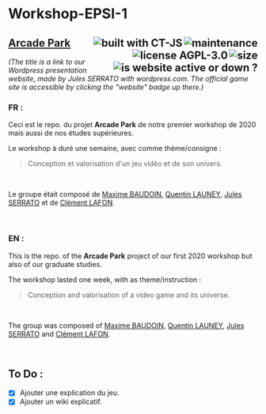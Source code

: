 # Workshop-EPSI-1  

## [Arcade Park](https://arcadepark.wordpress.com/home/) <img alt="maintenance" align="right" src="https://img.shields.io/maintenance/no/2020?color=inactive"><a href="https://github.com/ct-js/ct-js"><img alt="built with CT-JS" align="right" src="https://img.shields.io/badge/built%20with-CT--JS-yellowgreen"></a><img alt="size" align="right" src="https://img.shields.io/github/repo-size/Jpn287/Workshop-2020-EPSI_B1-groupe-10"><a href="./LICENSE"><img alt="license AGPL-3.0" align="right" src="https://img.shields.io/badge/license-AGPL--3.0-blue"></a><a href="http://www.chatandgo.fr/workshop/"><img alt="is website active or down ?" align="right" src="https://img.shields.io/website?down_color=red&down_message=down&up_color=green&up_message=active&url=http%3A%2F%2Fwww.chatandgo.fr%2Fworkshop%2F"></a>
*(The title is a link to our Wordpress presentation website, made by Jules SERRATO with wordpress.com. The official game site is accessible by clicking the "website" badge up there.)*

### FR : 
Ceci est le repo. du projet **Arcade Park** de notre premier workshop de 2020 mais aussi de nos études supérieures.

Le workshop à duré une semaine, avec comme thème/consigne : 
> Conception et valorisation d'un jeu vidéo et de son univers.

<br/>

Le groupe était composé de [Maxime BAUDOIN](https://github.com/max33530), [Quentin LAUNEY](https://github.com/Elsword24), [Jules SERRATO](https://github.com/sjules027) et de [Clément LAFON](https://github.com/Jpn287). 

<br/>

### EN :
This is the repo. of the **Arcade Park** project of our first 2020 workshop but also of our graduate studies.

The workshop lasted one week, with as theme/instruction :
> Conception and valorisation of a video game and its universe.

<br/>

The group was composed of [Maxime BAUDOIN](https://github.com/max33530), [Quentin LAUNEY](https://github.com/Elsword24), [Jules SERRATO](https://github.com/sjules027) and [Clément LAFON](https://github.com/Jpn287).

<br/>

## To Do :

- [x] Ajouter une explication du jeu.
- [x] Ajouter un wiki explicatif.
